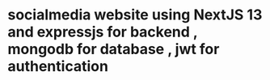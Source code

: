 # socialmedia website using NextJS 13 and expressjs for backend , mongodb for database , jwt for authentication
